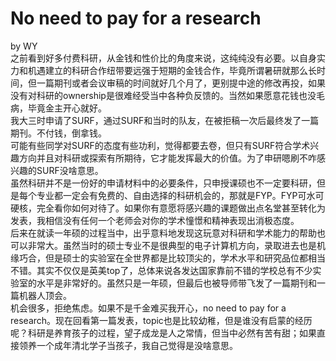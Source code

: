 # No need to pay for a research
by WY  
之前看到好多付费科研，从金钱和性价比的角度来说，这纯纯没有必要。以自身实力和机遇建立的科研合作纽带要远强于短期的金钱合作，毕竟所谓暑研就那么长时间，但一篇期刊或者会议审稿的时间就好几个月了，更别提中途的修改再投，如果没有对科研的ownership是很难经受当中各种负反馈的。当然如果愿意花钱也没毛病，毕竟金主开心就好。  
我大三时申请了SURF，通过SURF和当时的队友，在被拒稿一次后最终发了一篇期刊。不付钱，倒拿钱。  
可能有些同学对SURF的态度有些功利，觉得都要去卷，但只有SURF符合学术兴趣方向并且对科研或探索有所期待，它才能发挥最大的价值。为了申研嗯刷不咋感兴趣的SURF没啥意思。  
虽然科研并不是一份好的申请材料中的必要条件，只申授课硕也不一定要科研，但是每个专业都一定会有免费的、自由选择的科研机会的，那就是FYP。FYP可水可硬核，完全看你如何对待了。如果你有意愿将感兴趣的课题做出点名堂甚至转化为发表，我相信没有任何一个老师会对你的学术憧憬和精神表现出消极态度。  
后来在就读一年硕的过程当中，出乎意料地发现这玩意对科研和学术能力的帮助也可以非常大。虽然当时的硕士专业不是很典型的电子计算机方向，录取进去也是机缘巧合，但是硕士的实验室在全世界都是比较顶尖的，学术水平和研究品位都相当不错。其实不仅仅是英美top了，总体来说各发达国家靠前不错的学校总有不少实验室的水平是非常好的。虽然只是一年硕，但最后也被导师带飞发了一篇期刊和一篇机器人顶会。  
机会很多，拒绝焦虑。如果不是千金难买我开心，no need to pay for a research。现在回看第一篇发表，topic也是比较幼稚，但是谁没有启蒙的经历呢？科研是养育孩子的过程，望子成龙是人之常情，但当中必然有苦有甜；如果直接领养一个成年清北学子当孩子，我自己觉得是没啥意思。
